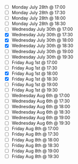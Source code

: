 - [ ] Monday July 28th @ 17:00
- [ ] Monday July 28th @ 17:30
- [ ] Monday July 28th @ 18:00
- [ ] Monday July 28th @ 18:30
- [ ] Wednesday July 30th @ 17:00
- [X] Wednesday July 30th @ 17:30
- [X] Wednesday July 30th @ 18:00
- [X] Wednesday July 30th @ 18:30
- [ ] Wednesday July 30th @ 19:00
- [ ] Wednesday July 30th @ 19:30
- [ ] Friday Aug 1st @ 17:00
- [ ] Friday Aug 1st @ 17:30
- [X] Friday Aug 1st @ 18:00
- [X] Friday Aug 1st @ 18:30
- [ ] Friday Aug 1st @ 19:00
- [ ] Friday Aug 1st @ 19:30
- [ ] Wednesday Aug 6th @ 17:00
- [ ] Wednesday Aug 6th @ 17:30
- [ ] Wednesday Aug 6th @ 18:00
- [ ] Wednesday Aug 6th @ 18:30
- [ ] Wednesday Aug 6th @ 19:00
- [ ] Wednesday Aug 6th @ 19:30
- [ ] Friday Aug 8th @ 17:00
- [ ] Friday Aug 8th @ 17:30
- [ ] Friday Aug 8th @ 18:00
- [ ] Friday Aug 8th @ 18:30
- [ ] Friday Aug 8th @ 19:00
- [ ] Friday Aug 8th @ 19:30
